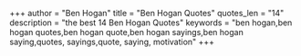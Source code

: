 +++
author = "Ben Hogan"
title = "Ben Hogan Quotes"
quotes_len = "14"
description = "the best 14 Ben Hogan Quotes"
keywords = "ben hogan,ben hogan quotes,ben hogan quote,ben hogan sayings,ben hogan saying,quotes, sayings,quote, saying, motivation"
+++

